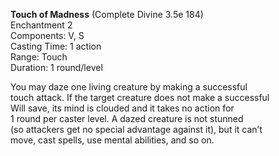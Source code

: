 **Touch of Madness** (Complete Divine 3.5e 184)  
Enchantment 2  
Components: V, S  
Casting Time: 1 action  
Range: Touch  
Duration: 1 round/level
 
You may daze one living creature by making a successful  
touch attack. If the target creature does not make a successful  
Will save, its mind is clouded and it takes no action for  
1 round per caster level. A dazed creature is not stunned  
(so attackers get no special advantage against it), but it can’t  
move, cast spells, use mental abilities, and so on.